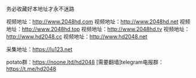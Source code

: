 务必收藏好本地址才永不迷路


视频地址：http://www.2048hd.com
视频地址：http://www.2048hd.net
视频地址：http://www.2048hd.top
视频地址：http://www.2048hd.tv
视频地址：http://www.hd2048.cc
视频地址：http://www.hd2048.net

采集地址：https://lu123.net

potato群：https://noone.ltd/hd2048
[需要翻墙]telegram电报群：https://t.me/hd2048
